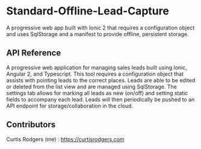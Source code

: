 # Standard-Offline-Lead-Capture
A progressive web app built with Ionic 2 that requires a configuration object and uses SqlStorage and a manifest to provide offline, persistent storage.


## API Reference


A progressive web application for managing sales leads built using Ionic, Angular 2, and Typescript. This tool requires a configuration object that assists with pointing leads to the correct places.  Leads are able to be edited or deleted from the list view and are managed using SqlStorage.  The settings tab allows for marking all leads as new (on/off) and setting static fields to accompany each lead.  Leads will then periodically be pushed to an API endpoint for storage/collaboration in the cloud.

## Contributors


Curtis Rodgers (me) : https://curtisrodgers.com
